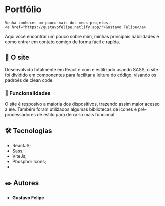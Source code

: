 # Portfólio
    Venha conhecer um pouco mais dos meus projetos.
    <a href="https://gustavofelipe.netlify.app/">Gustavo Felipe</a>

Aqui você encontrar um pouco sobre mim, minhas princípais habilidades e como entrar em contato comigo de forma fácil e rapída.

## 🚀 O site

Desenvolvido totalmente em React e com e estilizado usando SASS, o site foi dividido em componentes para facilitar a leitura do código, visando os padroẽs de clean code.

### 🔧 Funcionalidades

O site é resposivo a maioria dos dispositivos, trazendo assim maior acesso a ele. Também foram utilizados algumas bibliotecas de icones e pré-processadores de estilo para deixa-lo mais funcional. 


## 🛠️ Tecnologias

* ReactJS;
* Sass;
* ViteJs;
* Phosphor Icons;
* 
## ✒️ Autores

* **Gustavo Felipe**

